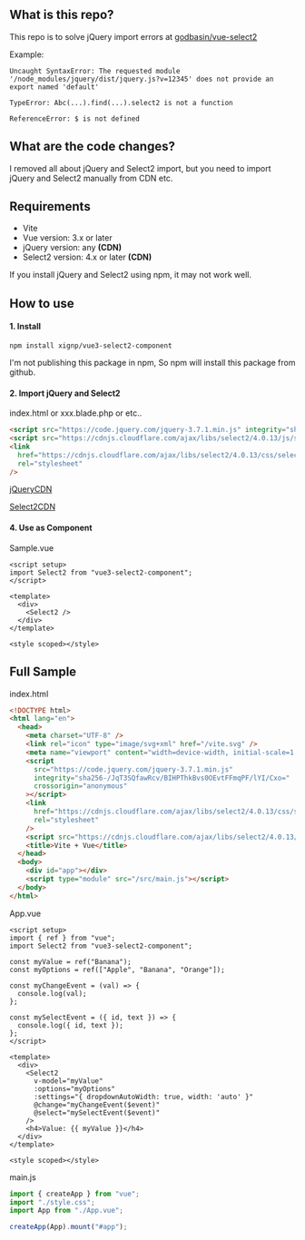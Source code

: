 ## What is this repo?
This repo is to solve jQuery import errors at [godbasin/vue-select2](https://github.com/godbasin/vue-select2)

Example:
```
Uncaught SyntaxError: The requested module '/node_modules/jquery/dist/jquery.js?v=12345' does not provide an export named 'default'
```

```
TypeError: Abc(...).find(...).select2 is not a function
```

```
ReferenceError: $ is not defined
```

## What are the code changes?

I removed all about jQuery and Select2 import, but you need to import jQuery and Select2 manually from CDN etc.

## Requirements
- Vite
- Vue version: 3.x or later
- jQuery version: any **(CDN)**
- Select2 version: 4.x or later **(CDN)**

If you install jQuery and Select2 using npm, it may not work well.

## How to use 

#### 1. Install
```
npm install xignp/vue3-select2-component
```
I'm not publishing this package in npm, So npm will install this package from github.

#### 2. Import jQuery and Select2

index.html or xxx.blade.php or etc..

``` html
<script src="https://code.jquery.com/jquery-3.7.1.min.js" integrity="sha256-/JqT3SQfawRcv/BIHPThkBvs0OEvtFFmqPF/lYI/Cxo=" crossorigin="anonymous"></script>
<script src="https://cdnjs.cloudflare.com/ajax/libs/select2/4.0.13/js/select2.min.js"></script>
<link
  href="https://cdnjs.cloudflare.com/ajax/libs/select2/4.0.13/css/select2.min.css"
  rel="stylesheet"
/>
```
[jQueryCDN](https://releases.jquery.com/)

[Select2CDN](https://cdnjs.com/libraries/select2)

#### 4. Use as Component

Sample.vue
``` vue
<script setup>
import Select2 from "vue3-select2-component";
</script>

<template>
  <div>
    <Select2 />
  </div>
</template>

<style scoped></style>
```

## Full Sample

index.html
``` html
<!DOCTYPE html>
<html lang="en">
  <head>
    <meta charset="UTF-8" />
    <link rel="icon" type="image/svg+xml" href="/vite.svg" />
    <meta name="viewport" content="width=device-width, initial-scale=1.0" />
    <script
      src="https://code.jquery.com/jquery-3.7.1.min.js"
      integrity="sha256-/JqT3SQfawRcv/BIHPThkBvs0OEvtFFmqPF/lYI/Cxo="
      crossorigin="anonymous"
    ></script>
    <link
      href="https://cdnjs.cloudflare.com/ajax/libs/select2/4.0.13/css/select2.min.css"
      rel="stylesheet"
    />
    <script src="https://cdnjs.cloudflare.com/ajax/libs/select2/4.0.13/js/select2.min.js"></script>
    <title>Vite + Vue</title>
  </head>
  <body>
    <div id="app"></div>
    <script type="module" src="/src/main.js"></script>
  </body>
</html>
```

App.vue
``` vue
<script setup>
import { ref } from "vue";
import Select2 from "vue3-select2-component";

const myValue = ref("Banana");
const myOptions = ref(["Apple", "Banana", "Orange"]);

const myChangeEvent = (val) => {
  console.log(val);
};

const mySelectEvent = ({ id, text }) => {
  console.log({ id, text });
};
</script>

<template>
  <div>
    <Select2
      v-model="myValue"
      :options="myOptions"
      :settings="{ dropdownAutoWidth: true, width: 'auto' }"
      @change="myChangeEvent($event)"
      @select="mySelectEvent($event)"
    />
    <h4>Value: {{ myValue }}</h4>
  </div>
</template>

<style scoped></style>
```

main.js
``` js
import { createApp } from "vue";
import "./style.css";
import App from "./App.vue";

createApp(App).mount("#app");
```


